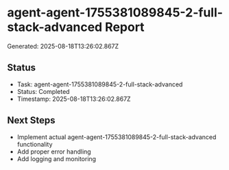 # agent-agent-1755381089845-2-full-stack-advanced Report

Generated: 2025-08-18T13:26:02.867Z

## Status
- Task: agent-agent-1755381089845-2-full-stack-advanced
- Status: Completed
- Timestamp: 2025-08-18T13:26:02.867Z

## Next Steps
- Implement actual agent-agent-1755381089845-2-full-stack-advanced functionality
- Add proper error handling
- Add logging and monitoring
